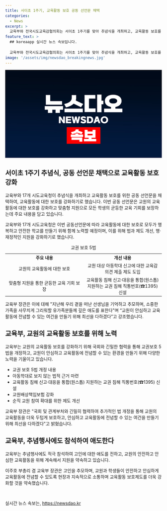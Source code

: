 ```yaml
---
title: 서이초 1주기, 교육활동 보호 공동 선언문 채택
categories:
  - News
excerpt: >
  교육부와 전국시도교육감협의회는 서이초 1주기를 맞아 추념식을 개최하고, 교육활동 보호를 위한 공동 선언문을 채택할 계획이다. 17개 시도교육청과 함께 교육활동에 대한 보호를 강화하고, 모든 학생의 균등한 교육 기회를 보장하기 위해 협력할 예정이며, 서이초 1주기를 맞아 고인에 대한 추모를 실시할 예정이다. 이에 대한 국회와 협력해 교육활동 보호를 위한 기반을 마련하고, 교원의 교육활동을 더욱 두텁게 보호하기 위한 추가적인 법 개정을 희망하고 있다.
feature_text: >
  ## koreaapp 실시간 뉴스 속보입니다.

  교육부와 전국시도교육감협의회는 서이초 1주기를 맞아 추념식을 개최하고, 교육활동 보호를 위한 공동 선언문을 채택할 계획이다. 17개 시도교육청과 함께 교육활동에 대한 보호를 강화하고, 모든 학생의 균등한 교육 기회를 보장하기 위해 협력할 예정이며, 서이초 1주기를 맞아 고인에 대한 추모를 실시할 예정이다. 이에 대한 국회와 협력해 교육활동 보호를 위한 기반을 마련하고, 교원의 교육활동을 더욱 두텁게 보호하기 위한 추가적인 법 개정을 희망하고 있다.
image: '/assets/img/newsdao_breakingnews.jpg'
---
```


<p><img src="/assets/img/newsdao_breakingnews.jpg" alt="koreaapp 속보" /></p>

<h2 data-ke-size="size26">서이초 1주기 추념식, 공동 선언문 채택으로 교육활동 보호 강화</h2>

<p>교육부와 17개 시도교육청이 추념식을 개최하고 교육활동 보호를 위한 공동 선언문을 채택하여, 교육활동에 대한 보호를 강화하기로 했습니다. 이번 공동 선언문은 교원의 교육활동에 대한 보호를 강화하고 맞춤형 지원으로 모든 학생의 균등한 교육 기회를 보장하는데 주요 내용을 담고 있습니다.</p>

<p data-ke-size="size16">교육부와 17개 시도교육청은 이번 공동선언문에 따라 교육활동에 대한 보호로 모두가 행복하고 안전한 학교를 만들기 위해 함께 노력할 예정이며, 이를 위해 법과 제도 개선, 행·재정적인 지원을 강화하기로 했습니다.</p>

<table>
    <caption>교권 보호 5법</caption>
    <colgroup>
    <col width="50%">
    <col width="50%">
    </colgroup>
    <tr>
        <td style="text-align: center; height: 17px;"><b>주요 내용</b></td>
        <td style="text-align: center; height: 17px;"><b>개선 내용</b></td>
    </tr>
    <tr>
        <td style="text-align: center; height: 17px;">교원의 교육활동에 대한 보호</td>
        <td style="text-align: center; height: 17px;">교원 대상 아동학대 신고에 대한 교육감 의견 제출 제도 도입</td>
    </tr>
    <tr>
        <td style="text-align: center; height: 17px;">맞춤형 지원을 통한 균등한 교육 기회 보장</td>
        <td style="text-align: center; height: 17px;">교육활동 침해 신고·대응을 통합(원스톱) 지원하는 교권 침해 직통번호(☎1395) 신설</td>
    </tr>
</table>

<p data-ke-size="size16">교육부 장관은 이에 대해 "지난해 우리 곁을 떠난 선생님을 기억하고 추모하며, 소중한 가족을 사무치게 그리워할 유가족분들께 깊은 애도를 표한다"며 “교원이 안심하고 교육활동에 전념할 수 있는 여건을 만들기 위해 최선을 다하겠다”고 강조했습니다.</p>

<h2 data-ke-size="size26">교육부, 교원의 교육활동 보호를 위해 노력</h2>

<p>교육부는 교원의 교육활동 보호를 강화하기 위해 국회와 긴밀한 협력을 통해 교권보호 5법을 개정하고, 교원이 안심하고 교육활동에 전념할 수 있는 환경을 만들기 위해 다양한 노력을 기울이고 있습니다.</p>

<ul>
    <li>교권 보호 5법 개정 내용</li>
    <li>아동학대로 보지 않는 법적 근거 마련</li>
    <li>교육활동 침해 신고·대응을 통합(원스톱) 지원하는 교권 침해 직통번호(☎1395) 신설</li>
    <li>교원배상책임보험 강화</li>
    <li>순직 교원 참여 확대를 위한 제도 개선</li>
</ul>

<p data-ke-size="size16">교육부 장관은 "국회 및 관계부처와 긴밀히 협력하여 추가적인 법 개정을 통해 교원의 교육활동을 더욱 두텁게 보호하고, 안심하고 교육활동에 전념할 수 있는 여건을 만들기 위해 최선을 다하겠다"고 밝혔습니다.</p>

<h2 data-ke-size="size26">교육부, 추념행사에도 참석하여 애도한다</h2>

<p>교육부는 추념행사에도 적극 참석하여 고인에 대한 애도를 전하고, 교원의 안전하고 안심한 교육활동을 위해 계속해서 지원을 약속하고 있습니다.</p>

<p data-ke-size="size16">이주호 부총리 겸 교육부 장관은 고인을 추모하며, 교원과 학생들이 안전하고 안심하게 교육활동에 전념할 수 있도록 현장과 지속적으로 소통하며 교육활동 보호제도를 더욱 강화할 것을 약속했습니다.</p>

<p data-ke-size="size16">&nbsp;</p>
실시간 뉴스 속보는, <a href="https://newsdao.kr" rel="dofollow">https://newsdao.kr</a>


